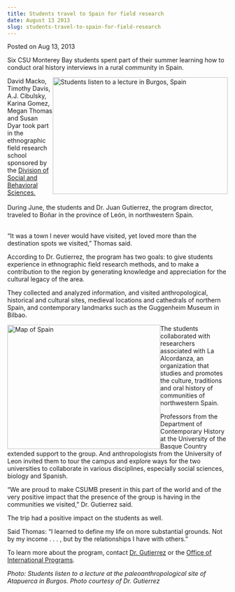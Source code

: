 ```yaml
---
title: Students travel to Spain for field research
date: August 13 2013
slug: students-travel-to-spain-for-field-research
---
```


 



<span class="date">Posted on Aug 13, 2013    </span>
<p>Six CSU Monterey Bay students spent part of their summer
learning how to conduct oral history interviews in a rural
community in Spain.</p>
<p><img alt="Students listen to a lecture in Burgos, Spain" src="https://news.csumb.edu/sites/default/files/65/attachments/news/images/hairnets.jpg" style="float:right; width:400px; height:267px">David Macko,
Timothy Davis, A.J. Cibulsky, Karina Gomez, Megan Thomas and Susan
Dyar took part in the ethnographic field research school sponsored
by the <a href="https://sbgs.csumb.edu/social-behavioral-sciences-major" rel="nofollow">Division of Social and Behavioral Sciences.</a><br>
<br>
During June, the students and Dr. Juan Gutierrez, the program
director, traveled to Bo&#xF1;ar in the province of Le&#xF3;n, in
northwestern Spain.</br></br></img></p>
<p>&#x201C;It was a town I never would have visited, yet loved more than
the destination spots we visited,&#x201D; Thomas said.</p>
<p>According to Dr. Gutierrez, the program has two goals: to give
students experience in ethnographic field research methods, and to
make a contribution to the region by generating knowledge and
appreciation for the cultural legacy of the area.</p>
<p>They collected and analyzed information, and visited
anthropological, historical and cultural sites, medieval locations
and cathedrals of northern Spain, and contemporary landmarks such
as the Guggenheim Museum in Bilbao.</p>
<p><img alt="Map of Spain" src="https://news.csumb.edu/sites/default/files/65/attachments/news/images/map_of_spain.jpg" style="float:left; width:350px; height:284px">The students
collaborated with researchers associated with La Alcordanza, an
organization that studies and promotes the culture, traditions and
oral history of communities of northwestern Spain.</img></p>
<p>Professors from the Department of Contemporary History at the
University of the Basque Country extended support to the group. And
anthropologists from the University of Leon invited them to tour
the campus and explore ways for the two universities to collaborate
in various disciplines, especially social sciences, biology and
Spanish.</p>
<p>&#x201C;We are proud to make CSUMB present in this part of the world
and of the very positive impact that the presence of the group is
having in the communities we visited,&#x201D; Dr. Gutierrez said.</p>
<p>The trip had a positive impact on the students as well.</p>
<p>Said Thomas: &#x201C;I learned to define my life on more substantial
grounds. Not by my income . . . , but by the relationships I have
with others.&#x201D;</p>
<p>To learn more about the program, contact <a href="https://sbgs.csumb.edu/faculty/dr-juan-jos%C3%A9-guti%C3%A9rrez" rel="nofollow">Dr. Gutierrez</a> or the <a href="https://international.csumb.edu/index.htm" rel="nofollow">Office of
International Programs</a>.</p>
<p class="small"><em>Photo: Students listen to a lecture at the
paleoanthropological site of Atapuerca in Burgos. Photo courtesy of
Dr. Gutierrez</em></p>





 
